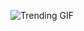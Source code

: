 
<!-- GIF_SECTION -->
![Trending GIF](https://media1.giphy.com/media/v1.Y2lkPThiYjIxNzcyNm43MTdnNXYwaTQ3c3loMGFjcWR1YnExY2hvam8wYnVuZXd6aWtkeSZlcD12MV9naWZzX3NlYXJjaCZjdD1n/Dh5q0sShxgp13DwrvG/giphy.gif)
<!-- END_GIF_SECTION -->
